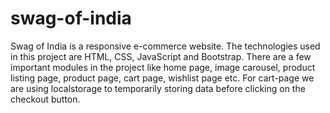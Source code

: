 # swag-of-india
Swag of India is a responsive e-commerce website. The technologies used in this
project are HTML, CSS, JavaScript and Bootstrap. There are a few important modules in the
project like home page, image carousel, product listing page, product page, cart page, wishlist
page etc. For cart-page we are using localstorage to temporarily storing data before clicking on
the checkout button.
